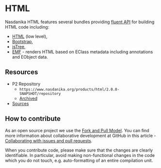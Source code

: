 # HTML

Nasdanika HTML features several bundles providing [fluent API](https://en.wikipedia.org/wiki/Fluent_interface) for building HTML code including:

* [HTML](html.html) (low level), 
* [Bootstrap](bootstrap.html), 
* [jsTree](jstree.html),
* [EMF](emf.html) - renders HTML based on EClass metadata including annotations and EObject data.

## Resources

* P2 Repository
    * ``https://www.nasdanika.org/products/html/2.0.0-SNAPSHOT/repository``
    * [Archived](https://www.nasdanika.org/products/html/2.0.0-SNAPSHOT/org.nasdanika.html.repository-2.0.0-SNAPSHOT.zip)
* [Sources](html.zip)
 
## How to contribute

As an open source project we use the [Fork and Pull Model](https://help.github.com/articles/about-collaborative-development-models/).
You can find more information about collaborative development at GitHub in this article - [Collaborating with issues and pull requests](https://help.github.com/categories/collaborating-with-issues-and-pull-requests).

When you contribute code, please make sure that the changes are clearly identifiable. In particular, avoid making non-functional changes in the code which you do not touch, 
e.g. auto-formatting of an entire compilation unit. 

